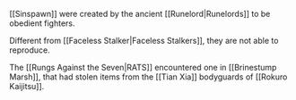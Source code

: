 [[Sinspawn]] were created by the ancient [[Runelord|Runelords]] to be obedient fighters.

Different from [[Faceless Stalker|Faceless Stalkers]], they are not able to reproduce.

The [[Rungs Against the Seven|RATS]] encountered one in [[Brinestump Marsh]], that had stolen items from the [[Tian Xia]] bodyguards of [[Rokuro Kaijitsu]].

